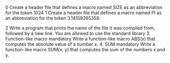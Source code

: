 0 Create a header file that defines a macro named SIZE as an abbreviation for the token 1024
1 Create a header file that defines a macro named PI as an abbreviation for the token 3.14159265359.

2 Write a program that prints the name of the file it was compiled from, followed by a new line.
You are allowed to use the standard library
3. Function-like macro
mandatory
Write a function-like macro ABS(x) that computes the absolute value of a number x.
4. SUM
mandatory
Write a function-like macro SUM(x, y) that computes the sum of the numbers x and y.

